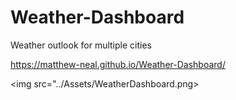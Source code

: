 # Weather-Dashboard
Weather outlook for multiple cities

https://matthew-neal.github.io/Weather-Dashboard/

<img src="../Assets/WeatherDashboard.png></img>
